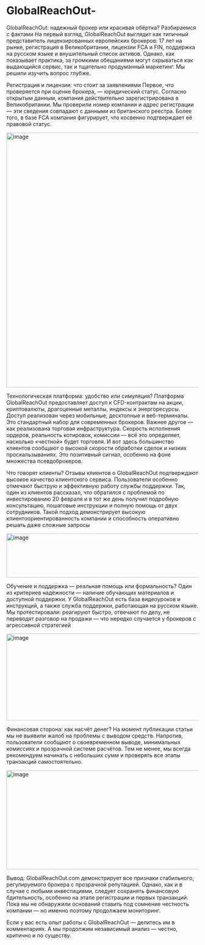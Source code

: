 # GlobalReachOut-

GlobalReachOut: надежный брокер или красивая обёртка? Разбираемся с фактами
На первый взгляд, GlobalReachOut выглядит как типичный представитель лицензированных европейских брокеров: 17 лет на рынке, регистрация в Великобритании, лицензии FCA и FIN, поддержка на русском языке и внушительный список активов. Однако, как показывает практика, за громкими обещаниями могут скрываться как выдающийся сервис, так и тщательно продуманный маркетинг. Мы решили изучить вопрос глубже.

Регистрация и лицензии: что стоит за заявлениями
Первое, что проверяется при оценке брокера, — юридический статус. Согласно открытым данным, компания действительно зарегистрирована в Великобритании. Мы проверили номер компании и адрес регистрации — эти сведения совпадают с данными из британского реестра. Более того, в базе FCA компания фигурирует, что косвенно подтверждает её правовой статус.


<img width="1184" height="666" alt="image" src="https://github.com/user-attachments/assets/b7b19505-295b-4f53-be57-3da7e6436de4" />



Технологическая платформа: удобство или симуляция?
Платформа GlobalReachOut предоставляет доступ к CFD-контрактам на акции, криптовалюты, драгоценные металлы, индексы и энергоресурсы. Доступ реализован через мобильные, десктопные и веб-терминалы. Это стандартный набор для современных брокеров. Важнее другое — как реализована торговая инфраструктура. Скорость исполнения ордеров, реальность котировок, комиссии — всё это определяет, насколько «честной» будет торговля. И вот здесь большинство клиентов сообщают о высокой скорости обработки сделок и низких проскальзываниях. Это позитивный сигнал, особенно на фоне множества псевдоброкеров.

Что говорят клиенты?
Отзывы клиентов о GlobalReachOut подтверждают высокое качество клиентского сервиса. Пользователи особенно отмечают быструю и эффективную работу службы поддержки. Так, один из клиентов рассказал, что обратился с проблемой по инвестированию 20 февраля и в тот же день получил подробную консультацию, пошаговые инструкции и полную помощь от двух сотрудников. Такой подход демонстрирует высокую клиентоориентированность компании и способность оперативно решать даже сложные запросы

<img width="823" height="115" alt="image" src="https://github.com/user-attachments/assets/2d911251-0734-40fb-8a69-7f63db9af9b5" />


Обучение и поддержка — реальная помощь или формальность?
Один из критериев надёжности — наличие обучающих материалов и доступной поддержки. У GlobalReachOut есть база видеоуроков и инструкций, а также служба поддержки, работающая на русском языке. Мы протестировали: реагируют быстро, отвечают по делу, не переводят разговор на продажи — что нередко случается у брокеров с агрессивной стратегией

<img width="874" height="227" alt="image" src="https://github.com/user-attachments/assets/99e48c92-a464-4cc9-ac1a-a06956e21438" />


Финансовая сторона: как насчёт денег?
На момент публикации статьи мы не выявили жалоб на проблемы с выводом средств. Напротив, пользователи сообщают о своевременном выводе, минимальных комиссиях и прозрачной системе расчётов. Тем не менее, мы всегда рекомендуем начинать с небольших сумм и проверять все этапы транзакций самостоятельно.

<img width="876" height="259" alt="image" src="https://github.com/user-attachments/assets/5fb4a981-b5d7-4e23-8911-5ec40d84f20a" />


Вывод:
GlobalReachOut.com демонстрирует все признаки стабильного, регулируемого брокера с прозрачной репутацией. Однако, как и в случае с любыми инвестициями, следует сохранять финансовую бдительность, особенно на этапе регистрации и первых транзакций. Пока мы не обнаружили оснований ставить под сомнение честность компании — но именно поэтому продолжаем мониторинг.

Если у вас есть опыт работы с GlobalReachOut — делитесь им в комментариях. А мы продолжим независимый анализ — честно, критично и по существу.
